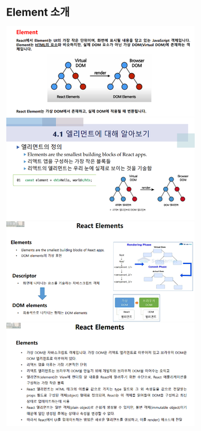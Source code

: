 # Element 소개 
<img src="https://github.com/impactice/react/blob/main/element/element.png" alt="element" width="800"/>
<img src="https://github.com/impactice/react/blob/main/element/element2.png" alt="element2" width="800"/>
<img src="https://github.com/impactice/react/blob/main/element/element3.png" alt="element3" width="800"/>
<img src="https://github.com/impactice/react/blob/main/element/element4.png" alt="element4" width="800"/>

